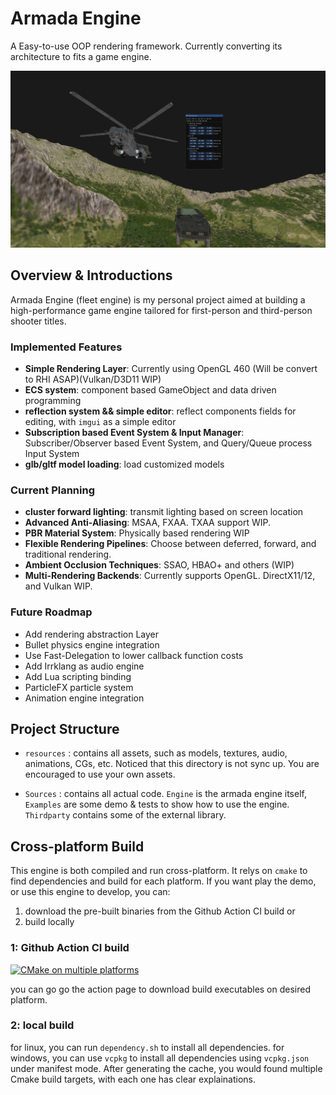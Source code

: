 # Armada Engine

A Easy-to-use OOP rendering framework. Currently converting its architecture to fits a game engine.

![preview photo of armada engine](./.github/photos/enginepreview.png "preview")

## Overview & Introductions
Armada Engine (fleet engine) is my personal project aimed at building a high-performance game engine tailored for first-person and third-person shooter titles. 

### Implemented Features
- **Simple Rendering Layer**: Currently using OpenGL 460 (Will be convert to RHI ASAP)(Vulkan/D3D11 WIP)
- **ECS system**: component based GameObject and data driven programming
- **reflection system && simple editor**: reflect components fields for editing, with `imgui` as a simple editor
- **Subscription based Event System & Input Manager**: Subscriber/Observer based Event System, and Query/Queue process Input System
- **glb/gltf model loading**: load customized models

### Current Planning 
- **cluster forward lighting**: transmit lighting based on screen location
- **Advanced Anti-Aliasing**: MSAA, FXAA. TXAA support WIP. 
- **PBR Material System**: Physically based rendering WIP
- **Flexible Rendering Pipelines**: Choose between deferred, forward, and traditional rendering.
- **Ambient Occlusion Techniques**: SSAO, HBAO+ and others (WIP)
- **Multi-Rendering Backends**: Currently supports OpenGL. DirectX11/12, and Vulkan WIP.

### Future Roadmap
- Add rendering abstraction Layer
- Bullet physics engine integration
- Use Fast-Delegation to lower callback function costs
- Add Irrklang as audio engine
- Add Lua scripting binding 
- ParticleFX particle system
- Animation engine integration

## Project Structure 
- `resources` : contains all assets, such as models, textures, audio, animations, CGs, etc.
Noticed that this directory is not sync up. You are encouraged to use your own assets.

- `Sources` : contains all actual code. `Engine` is the armada engine itself, `Examples` are some demo & tests to show how to use the engine. `Thirdparty` contains some of the external library.

## Cross-platform Build
This engine is both compiled and run cross-platform. It relys on `cmake` to find dependencies and build for each platform.
If you want play the demo, or use this engine to develop, you can:
1. download the pre-built binaries from the Github Action CI build or
2. build locally
### 1: Github Action CI build
[![CMake on multiple platforms](https://github.com/Ampher-4/armada-engine-prototype/actions/workflows/cmake-multi-platform.yml/badge.svg?branch=scorching)](https://github.com/Ampher-4/armada-engine-prototype/actions/workflows/cmake-multi-platform.yml)

you can go go the action page to download build executables on desired platform.
### 2: local build
for linux, you can run `dependency.sh` to install all dependencies.
for windows, you can use `vcpkg` to install all dependencies using `vcpkg.json` under manifest mode.
After generating the cache, you would found multiple Cmake build targets, with each one has clear explainations.

